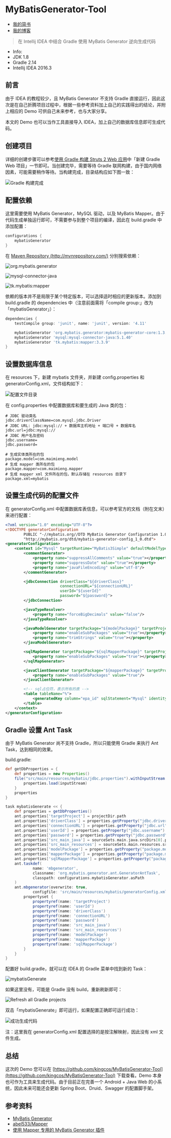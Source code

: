 # MyBatisGenerator-Tool

- [我的简书](http://www.jianshu.com/u/b88081164fe8)
- [我的博客](https://maimieng.com)

> 在 Intellij IDEA 中结合 Gradle 使用 MyBatis Generator 逆向生成代码

- Info:
 - JDK 1.8
 - Gradle 2.14
 - Intellij IDEA 2016.3

## 前言

由于 IDEA 的教程较少，且 MyBatis Generator 不支持 Gradle 直接运行，因此这次是在自己折腾项目过程中，根据一些参考资料加上自己的实践得出的结论，并附上相应的 Demo 可供自己未来参考，也与大家分享。

本文的 Demo 也可以当作工具直接导入 IDEA，加上自己的数据库信息即可生成代码。

## 创建项目

详细的创建步骤可以参考[使用 Gradle 构建 Struts 2 Web 应用](http://www.jianshu.com/p/228a4c5e64be)中「新建 Gradle Web 项目」一节即可。当创建完毕，需要等待 Gradle 联网构建，由于国内网络因素，可能需要稍作等待。当构建完成，目录结构应如下图一致：

![Gradle 构建完成](http://7xkam0.com1.z0.glb.clouddn.com/blog/gradle_mybatis_generator_01.png)

## 配置依赖

这里需要使用 MyBatis Generator，MySQL 驱动，以及 MyBatis Mapper。由于代码生成单独运行即可，不需要参与到整个项目的编译，因此在 build.gradle 中添加配置：

```groovy
configurations {
    mybatisGenerator
}
```

在 [Maven Repository (http://mvnrepository.com/)](http://mvnrepository.com/) 分别搜索依赖：

![org.mybatis.generator](http://7xkam0.com1.z0.glb.clouddn.com/blog/gradle_mybatis_generator_02.png)

![mysql-connector-java](http://7xkam0.com1.z0.glb.clouddn.com/blog/gradle_mybatis_generator_03.png)

![tk.mybatis:mapper](http://7xkam0.com1.z0.glb.clouddn.com/blog/gradle_mybatis_generator_04.png)

依赖的版本并不是局限于某个特定版本，可以选择适时相应的更新版本。添加到 build.gradle 的 dependencies 中（注意前面需将「compile group:」改为 「mybatisGenerator」）：

```groovy
dependencies {
    testCompile group: 'junit', name: 'junit', version: '4.11'

    mybatisGenerator 'org.mybatis.generator:mybatis-generator-core:1.3.5'
    mybatisGenerator 'mysql:mysql-connector-java:5.1.40'
    mybatisGenerator 'tk.mybatis:mapper:3.3.9'
}
```

## 设置数据库信息

在 resources 下，新建 mybatis 文件夹，并新建 config.properties 和 generatorConfig.xml，文件结构如下：

![配置文件目录](http://7xkam0.com1.z0.glb.clouddn.com/blog/gradle_mybatis_generator_05.png)

在 config.properties 中配置数据库和要生成的 Java 类的包：

```
# JDBC 驱动类名
jdbc.driverClassName=com.mysql.jdbc.Driver
# JDBC URL: jdbc:mysql:// + 数据库主机地址 + 端口号 + 数据库名
jdbc.url=jdbc:mysql://
# JDBC 用户名及密码
jdbc.username=
jdbc.password=

# 生成实体类所在的包
package.model=com.maimieng.model
# 生成 mapper 类所在的包
package.mapper=com.maimieng.mapper
# 生成 mapper xml 文件所在的包，默认存储在 resources 目录下
package.xml=mybatis
```

## 设置生成代码的配置文件

在 generatorConfig.xml 中配置数据库表信息，可以参考官方的文档（附在文末）来进行配置：

```xml
<?xml version="1.0" encoding="UTF-8"?>
<!DOCTYPE generatorConfiguration
        PUBLIC "-//mybatis.org//DTD MyBatis Generator Configuration 1.0//EN"
        "http://mybatis.org/dtd/mybatis-generator-config_1_0.dtd">
<generatorConfiguration>
    <context id="Mysql" targetRuntime="MyBatis3Simple" defaultModelType="flat">
        <commentGenerator>
            <property name="suppressAllComments" value="true"></property>
            <property name="suppressDate" value="true"></property>
            <property name="javaFileEncoding" value="utf-8"/>
        </commentGenerator>

        <jdbcConnection driverClass="${driverClass}"
                        connectionURL="${connectionURL}"
                        userId="${userId}"
                        password="${password}">
        </jdbcConnection>

        <javaTypeResolver>
            <property name="forceBigDecimals" value="false"/>
        </javaTypeResolver>

        <javaModelGenerator targetPackage="${modelPackage}" targetProject="${src_main_java}">
            <property name="enableSubPackages" value="true"></property>
            <property name="trimStrings" value="true"></property>
        </javaModelGenerator>

        <sqlMapGenerator targetPackage="${sqlMapperPackage}" targetProject="${src_main_resources}">
            <property name="enableSubPackages" value="true"></property>
        </sqlMapGenerator>

        <javaClientGenerator targetPackage="${mapperPackage}" targetProject="${src_main_java}" type="ANNOTATEDMAPPER">
            <property name="enableSubPackages" value="true"/>
        </javaClientGenerator>

        <!-- sql占位符，表示所有的表 -->
        <table tableName="%">
            <generatedKey column="epa_id" sqlStatement="Mysql" identity="true" />
        </table>
    </context>
</generatorConfiguration>
```

## Gradle 设置 Ant Task

由于 MyBatis Generator 尚不支持 Gradle，所以只能使用 Gradle 来执行 Ant Task，达到相同的效果。

build.gradle:

```groovy
def getDbProperties = {
    def properties = new Properties()
    file("src/main/resources/mybatis/jdbc.properties").withInputStream { inputStream ->
        properties.load(inputStream)
    }
    properties
}

task mybatisGenerate << {
    def properties = getDbProperties()
    ant.properties['targetProject'] = projectDir.path
    ant.properties['driverClass'] = properties.getProperty("jdbc.driverClassName")
    ant.properties['connectionURL'] = properties.getProperty("jdbc.url")
    ant.properties['userId'] = properties.getProperty("jdbc.username")
    ant.properties['password'] = properties.getProperty("jdbc.password")
    ant.properties['src_main_java'] = sourceSets.main.java.srcDirs[0].path
    ant.properties['src_main_resources'] = sourceSets.main.resources.srcDirs[0].path
    ant.properties['modelPackage'] = properties.getProperty("package.model")
    ant.properties['mapperPackage'] = properties.getProperty("package.mapper")
    ant.properties['sqlMapperPackage'] = properties.getProperty("package.xml")
    ant.taskdef(
            name: 'mbgenerator',
            classname: 'org.mybatis.generator.ant.GeneratorAntTask',
            classpath: configurations.mybatisGenerator.asPath
    )
    ant.mbgenerator(overwrite: true,
            configfile: 'src/main/resources/mybatis/generatorConfig.xml', verbose: true) {
        propertyset {
            propertyref(name: 'targetProject')
            propertyref(name: 'userId')
            propertyref(name: 'driverClass')
            propertyref(name: 'connectionURL')
            propertyref(name: 'password')
            propertyref(name: 'src_main_java')
            propertyref(name: 'src_main_resources')
            propertyref(name: 'modelPackage')
            propertyref(name: 'mapperPackage')
            propertyref(name: 'sqlMapperPackage')
        }
    }
}
```

配置好 build.gradle，就可以在 IDEA 的 Gradle 菜单中找到新的 Task：

![mybatisGenerate](http://7xkam0.com1.z0.glb.clouddn.com/blog/gradle_mybatis_generator_06.png)

如果这里没有，可能是 Gradle 没有 build，重新刷新即可：

![Refresh all Gradle projects](http://7xkam0.com1.z0.glb.clouddn.com/blog/gradle_mybatis_generator_07.png)

双击「mybatisGenerate」即可运行，如果配置正确即可运行成功：

![成功生成代码](http://7xkam0.com1.z0.glb.clouddn.com/blog/gradle_mybatis_generator_08.png)

注：这里我在 generatorConfig.xml 配置选择的是按注解映射，因此没有 xml 文件生成。

## 总结

这次的 Demo 您可以在 [https://github.com/kingcos/MyBatisGenerator-Tool](https://github.com/kingcos/MyBatisGenerator-Tool) 下载查看。Demo 本身也可作为工具来生成代码。由于目前正在完善一个 Android + Java Web 的小系统，因此未来可能还会更新 Spring Boot、Druid、Swagger 的配置脚手架。

## 参考资料

- [MyBatis Generator](http://www.mybatis.org/generator/index.html)
- [abel533/Mapper](https://github.com/abel533/Mapper)
- [使用 Mapper 专用的 MyBatis Generator 插件](http://git.oschina.net/free/Mapper/blob/master/wiki/mapper3/7.UseMBG.md)
